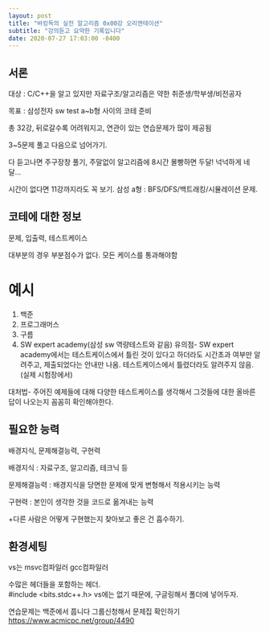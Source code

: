 ```yaml
---
layout: post
title: "바킹독의 실전 알고리즘 0x00강 오리엔테이션"
subtitle: "강의듣고 요약한 기록입니다"
date: 2020-07-27 17:03:00 -0400
---
```


## 서론
대상 : C/C++을 알고 있지만 자료구조/알고리즘은 약한 취준생/학부생/비전공자

목표 : 삼성전자 sw test a~b형 사이의 코테 준비

총 32강, 뒤로갈수록 어려워지고,
연관이 있는 연습문제가 많이 제공됨

3~5문제 풀고 다음으로 넘어가기.

다 듣고나면 주구장창 풀기,
주말없이 알고리즘에 8시간 몰빵하면 두달!
넉넉하게 네달...

시간이 없다면 11강까지라도 꼭 보기.
삼성 a형 : BFS/DFS/백트래킹/시뮬레이션 문제.

## 코테에 대한 정보
문제, 입출력, 테스트케이스

대부분의 경우 부분점수가 없다. 모든 케이스를 통과해야함

# 예시
1. 백준 
2. 프로그래머스
3. 구름
4. SW expert academy(삼성 sw 역량테스트와 같음)
유의점- SW expert academy에서는 테스트케이스에서 틀린 것이 있다고 하더라도 시간초과 여부만 알려주고, 제출되었다는 안내만 나옴. 테스트케이스에서 틀렸더라도 알려주지 않음. (실제 시험장에서)

대처법- 주어진 예제들에 대해 다양한 테스트케이스를 생각해서 그것들에 대한 올바른 답이 나오는지 꼼꼼히 확인해야한다.

## 필요한 능력
배경지식, 문제해결능력, 구현력

배경지식 : 자료구조, 알고리즘, 테크닉 등

문제해결능력 : 배경지식을 당면한 문제에 맞게 변형해서 적용시키는 능력

구현력 : 본인이 생각한 것을 코드로 옮겨내는 능력

+다른 사람은 어떻게 구현했는지 찾아보고 좋은 건 흡수하기.

## 환경세팅
vs는 msvc컴파일러
gcc컴파일러

수많은 헤더들을 포함하는 헤더.    
#include <bits.stdc++.h>
vs에는 없기 때문에, 구글링해서 폴더에 넣어두자.

연습문제는 백준에서 풉니다
그룹신청해서 문제집 확인하기
https://www.acmicpc.net/group/4490


